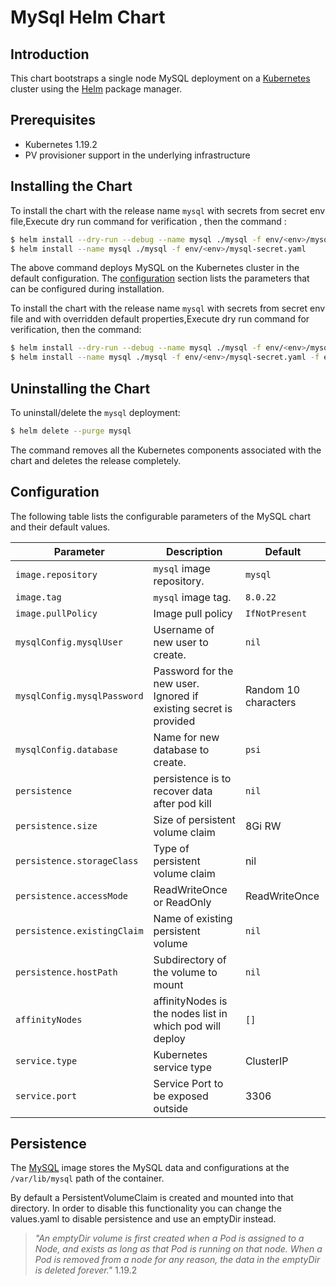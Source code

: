 #  MySql Helm Chart


## Introduction

This chart bootstraps a single node MySQL deployment on a [Kubernetes](http://kubernetes.io) cluster using the [Helm](https://helm.sh) package manager.

## Prerequisites

- Kubernetes 1.19.2
- PV provisioner support in the underlying infrastructure

## Installing the Chart

To install the chart with the release name `mysql` with secrets from secret env file,Execute dry run command for verification , then the command :

```bash
$ helm install --dry-run --debug --name mysql ./mysql -f env/<env>/mysql-secret.yaml
$ helm install --name mysql ./mysql -f env/<env>/mysql-secret.yaml
```

The above command deploys MySQL on the Kubernetes cluster in the default configuration. The [configuration](#configuration) section lists the parameters that can be configured during installation.

To install the chart with the release name `mysql` with secrets from secret env file and with overridden default properties,Execute dry run command for verification, then the command:

```bash
$ helm install --dry-run --debug --name mysql ./mysql -f env/<env>/mysql-secret.yaml -f env/<env>/mysql-values.yaml
$ helm install --name mysql ./mysql -f env/<env>/mysql-secret.yaml -f env/<env>/mysql-values.yaml
```

## Uninstalling the Chart

To uninstall/delete the `mysql` deployment:

```bash
$ helm delete --purge mysql
```

The command removes all the Kubernetes components associated with the chart and deletes the release completely.

## Configuration

The following table lists the configurable parameters of the MySQL chart and their default values.

| Parameter                                    | Description                                                                                  | Default                                              |
| -------------------------------------------- | -------------------------------------------------------------------------------------------- | ---------------------------------------------------- |
| `image.repository`                                      | `mysql` image repository.                                                                    | `mysql`                                              |
| `image.tag`                                   | `mysql` image tag.                                                                           | `8.0.22`                                             |
| `image.pullPolicy`                            | Image pull policy                                                                            | `IfNotPresent`                                       |
| `mysqlConfig.mysqlUser`                                  | Username of new user to create.                                                              | `nil`                                                |
| `mysqlConfig.mysqlPassword`                              | Password for the new user. Ignored if existing secret is provided                            | Random 10 characters                                 |
| `mysqlConfig.database`                              | Name for new database to create.                                                             | `psi`                                                |
| `persistence`                        | persistence is to recover data after pod kill                                                                | `nil`                                                |
| `persistence.size`                           | Size of persistent volume claim                                                              | 8Gi RW                                               |
| `persistence.storageClass`                   | Type of persistent volume claim                                                              | nil                                                  |
| `persistence.accessMode`                     | ReadWriteOnce or ReadOnly                                                                    | ReadWriteOnce                                        |
| `persistence.existingClaim`                  | Name of existing persistent volume                                                           | `nil`                                                |
| `persistence.hostPath`                        | Subdirectory of the volume to mount                                                          | `nil`                                                |
| `affinityNodes`                                   | affinityNodes is the nodes list in which pod will deploy                                                            | `[]`                                                   |
| `service.type`                               | Kubernetes service type                                                                      | ClusterIP                                            |
| `service.port`                     | Service Port to be exposed outside                                                                      | 3306                                                 |

## Persistence

The [MySQL](https://hub.docker.com/_/mysql/) image stores the MySQL data and configurations at the `/var/lib/mysql` path of the container.

By default a PersistentVolumeClaim is created and mounted into that directory. In order to disable this functionality
you can change the values.yaml to disable persistence and use an emptyDir instead.

> *"An emptyDir volume is first created when a Pod is assigned to a Node, and exists as long as that Pod is running on that node. When a Pod is removed from a node for any reason, the data in the emptyDir is deleted forever."*
1.19.2
